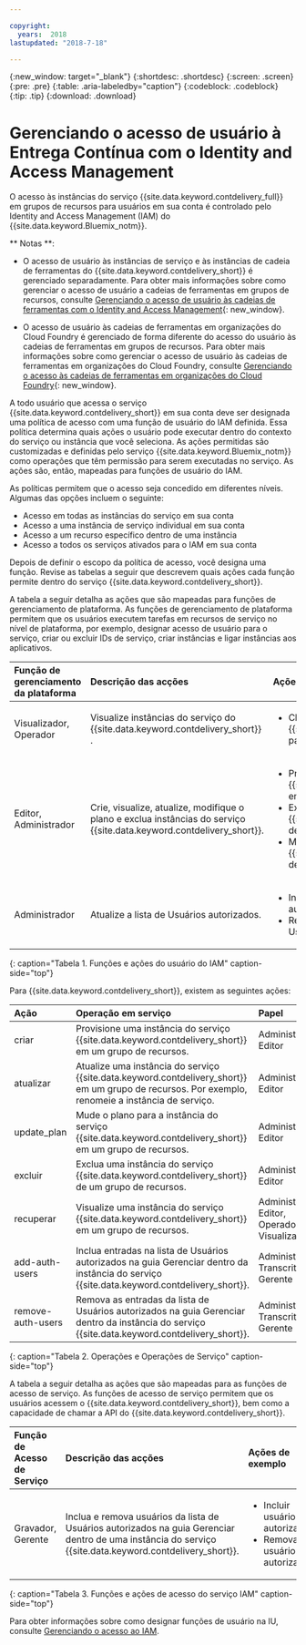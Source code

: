 ```yaml
---

copyright:
  years:  2018
lastupdated: "2018-7-18"

---
```


{:new_window: target="_blank"}
{:shortdesc: .shortdesc}
{:screen: .screen}
{:pre: .pre}
{:table: .aria-labeledby="caption"}
{:codeblock: .codeblock}
{:tip: .tip}
{:download: .download}


# Gerenciando o acesso de usuário à Entrega Contínua com o Identity and Access Management

O acesso às instâncias do serviço {{site.data.keyword.contdelivery_full}} em grupos de recursos para usuários em sua conta é controlado pelo Identity and Access Management (IAM) do {{site.data.keyword.Bluemix_notm}}. 

** Notas **: 

* O acesso de usuário às instâncias de serviço e às instâncias de cadeia de ferramentas do {{site.data.keyword.contdelivery_short}} é gerenciado separadamente. Para obter mais informações sobre como gerenciar o acesso de usuário a cadeias de ferramentas em grupos de recursos, consulte [Gerenciando o acesso de usuário às cadeias de ferramentas com o Identity and Access Management](/docs/services/ContinuousDelivery/toolchains_iam_security.html){: new_window}.

* O acesso de usuário às cadeias de ferramentas em organizações do Cloud Foundry é gerenciado de forma diferente do acesso do usuário às cadeias de ferramentas em grupos de recursos. Para obter mais informações sobre como gerenciar o acesso de usuário às cadeias de ferramentas em organizações do Cloud Foundry, consulte [Gerenciando o acesso às cadeias de ferramentas em organizações do Cloud Foundry](/docs/services/ContinuousDelivery/toolchains_using.html#managing_access_orgs){: new_window}.

A todo usuário que acessa o serviço {{site.data.keyword.contdelivery_short}} em sua conta deve ser designada uma política de acesso com uma função de usuário do IAM definida. Essa política determina quais ações o usuário pode executar dentro do contexto do serviço ou instância que você seleciona. As ações permitidas são customizadas e definidas pelo serviço {{site.data.keyword.Bluemix_notm}} como operações que têm permissão para serem executadas no serviço. As ações são, então, mapeadas para funções de usuário do IAM.

As políticas permitem que o acesso seja concedido em diferentes níveis. Algumas das opções incluem o seguinte: 

* Acesso em todas as instâncias do serviço em sua conta
* Acesso a uma instância de serviço individual em sua conta
* Acesso a um recurso específico dentro de uma instância
* Acesso a todos os serviços ativados para o IAM em sua conta

Depois de definir o escopo da política de acesso, você designa uma função. Revise as tabelas a seguir que descrevem quais ações cada função permite dentro do serviço {{site.data.keyword.contdelivery_short}}.

A tabela a seguir detalha as ações que são mapeadas para funções de gerenciamento de plataforma. As funções de gerenciamento de plataforma permitem que os usuários executem tarefas em recursos de serviço no nível de plataforma, por exemplo, designar acesso de usuário para o serviço, criar ou excluir IDs de serviço, criar instâncias e ligar instâncias aos aplicativos.

| Função de gerenciamento da plataforma | Descrição das acções | Ações de exemplo|
|:-----------------|:-----------------|:-----------------|
| Visualizador, Operador | Visualize instâncias do serviço do  {{site.data.keyword.contdelivery_short}} . | <ul><li>Clique em uma instância do serviço {{site.data.keyword.contdelivery_short}} para abrir o seu painel.</li>|
| Editor, Administrador | Crie, visualize, atualize, modifique o plano e exclua instâncias do serviço {{site.data.keyword.contdelivery_short}}. |<ul><li>Provisione uma instância do {{site.data.keyword.contdelivery_short}} em um grupo de recursos.</li><li>Exclua uma instância do {{site.data.keyword.contdelivery_short}} de um grupo de recursos.</li><li>Mude um plano de instância do {{site.data.keyword.contdelivery_short}} de Lite para Professional.</li></ul> |
| Administrador | Atualize a lista de Usuários autorizados.| <ul><li>Inclua um usuário na lista de Usuários autorizados.</li><li>Remova um usuário da lista de Usuários autorizados.</li></ul> |
{: caption="Tabela 1. Funções e ações do usuário do IAM" caption-side="top"}

 Para  {{site.data.keyword.contdelivery_short}}, existem as seguintes ações:

| Ação | Operação em serviço | Papel
|:-----------------|:-----------------|:--------------|
| criar | Provisione uma instância do serviço {{site.data.keyword.contdelivery_short}} em um grupo de recursos. | Administrador, Editor |
| atualizar | Atualize uma instância do serviço {{site.data.keyword.contdelivery_short}} em um grupo de recursos. Por exemplo, renomeie a instância de serviço. | Administrador, Editor |
| update_plan | Mude o plano para a instância do serviço {{site.data.keyword.contdelivery_short}} em um grupo de recursos. | Administrador, Editor |
| excluir | Exclua uma instância do serviço {{site.data.keyword.contdelivery_short}} de um grupo de recursos. | Administrador, Editor |
| recuperar |Visualize uma instância do serviço {{site.data.keyword.contdelivery_short}} em um grupo de recursos. | Administrador, Editor, Operador, Visualizador |
| add-auth-users | Inclua entradas na lista de Usuários autorizados na guia Gerenciar dentro da instância do serviço {{site.data.keyword.contdelivery_short}}. | Administrador, Transcritor, Gerente |
| remove-auth-users | Remova as entradas da lista de Usuários autorizados na guia Gerenciar dentro da instância do serviço {{site.data.keyword.contdelivery_short}}. | Administrador, Transcritor, Gerente |
{: caption="Tabela 2. Operações e Operações de Serviço" caption-side="top"}

A tabela a seguir detalha as ações que são mapeadas para as funções de acesso de serviço. As funções de acesso de serviço permitem que os usuários acessem o {{site.data.keyword.contdelivery_short}}, bem como a capacidade de chamar a API do {{site.data.keyword.contdelivery_short}}.

| Função de Acesso de Serviço | Descrição das acções | Ações de exemplo|
|:-----------------|:-----------------|:-----------------|
| Gravador, Gerente | Inclua e remova usuários da lista de Usuários autorizados na guia Gerenciar dentro de uma instância do serviço {{site.data.keyword.contdelivery_short}}. | <ul><li>Incluir usuário autorizado.</li><li>Remova o usuário autorizado.</li></ul>|
{: caption="Tabela 3. Funções e ações de acesso do serviço IAM" caption-side="top"}

Para obter informações sobre como designar funções de usuário na IU, consulte [Gerenciando o acesso ao IAM](/docs/iam/mngiam.html#iammanidaccser).

<!--This link is not live in production yet. Use https://console.bluemix.net/docs/iam/iamusermanage.html#iamusermanage until the link above is available in production.-->
